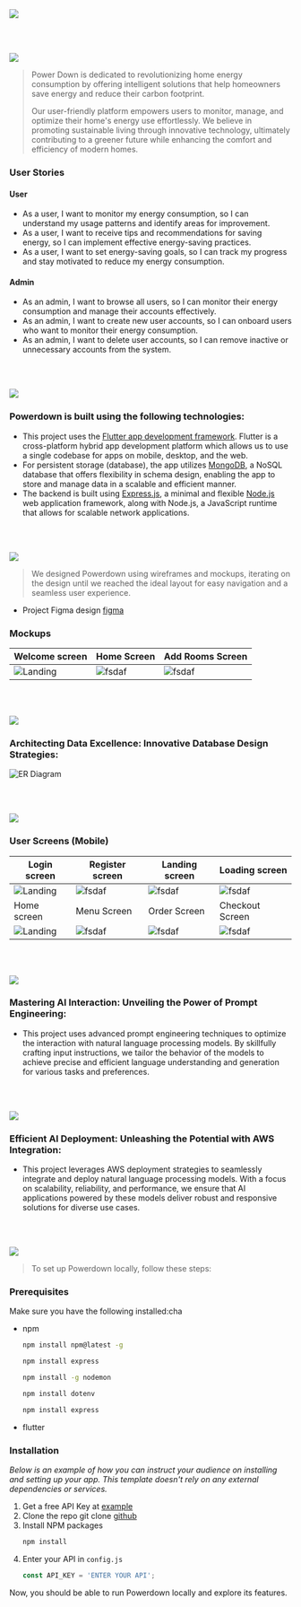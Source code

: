 <img src="./readme/title1.svg"/>

<br><br>

<!-- project philosophy -->
<img src="./readme/title2.svg"/>

> Power Down is dedicated to revolutionizing home energy consumption by offering intelligent solutions that help homeowners save energy and reduce their carbon footprint.
>
> Our user-friendly platform empowers users to monitor, manage, and optimize their home's energy use effortlessly. We believe in promoting sustainable living through innovative technology, ultimately contributing to a greener future while enhancing the comfort and efficiency of modern homes.

### User Stories
#### User
- As a user,  I want to monitor my energy consumption, so I can understand my usage patterns and identify areas for improvement.
- As a user, I want to receive tips and recommendations for saving energy, so I can implement effective energy-saving practices.
- As a user, I want to set energy-saving goals, so I can track my progress and stay motivated to reduce my energy consumption.

#### Admin
- As an admin, I want to browse all users, so I can monitor their energy consumption and manage their accounts effectively.
- As an admin, I want to create new user accounts, so I can onboard users who want to monitor their energy consumption.
- As an admin, I want to delete user accounts, so I can remove inactive or unnecessary accounts from the system.

<br><br>
<!-- Tech stack -->
<img src="./readme/title3.svg"/>

###  Powerdown is built using the following technologies:

- This project uses the [Flutter app development framework](https://flutter.dev/). Flutter is a cross-platform hybrid app development platform which allows us to use a single codebase for apps on mobile, desktop, and the web.
- For persistent storage (database), the app utilizes [MongoDB](https://www.mongodb.com/), a NoSQL database that offers flexibility in schema design, enabling the app to store and manage data in a scalable and efficient manner.
- The backend is built using [Express.js](https://expressjs.com/), a minimal and flexible [Node.js](https://nodejs.org/en) web application framework, along with Node.js, a JavaScript runtime that allows for scalable network applications.

<br><br>
<!-- UI UX -->
<img src="./readme/title4.svg"/>


> We designed Powerdown using wireframes and mockups, iterating on the design until we reached the ideal layout for easy navigation and a seamless user experience.

- Project Figma design [figma](https://www.figma.com/design/6dniumzy0qMa51RXaKIkFo/Final-project-wireframes?node-id=22-97&node-type=frame&t=786XkcAV43wDiIb1-0)


### Mockups
| Welcome screen  | Home Screen | Add Rooms Screen |
| ---| ---| ---|
| ![Landing](./assets/landing.png) | ![fsdaf](./assets/menu.png) | ![fsdaf](./assets/order.png) |

<br><br>

<!-- Database Design -->
<img src="./readme/title5.svg"/>

###  Architecting Data Excellence: Innovative Database Design Strategies:


![ER Diagram](./assets/NOSQL_Ali_Issa.png)

<br><br>


<!-- Implementation -->
<img src="./readme/title6.svg"/>


### User Screens (Mobile)
| Login screen  | Register screen | Landing screen | Loading screen |
| ---| ---| ---| ---|
| ![Landing](./assets/login.png) | ![fsdaf](./assets/register.png) | ![fsdaf](./assets/landing.png) | ![fsdaf](https://placehold.co/900x1600) |
| Home screen  | Menu Screen | Order Screen | Checkout Screen |
| ![Landing](https://placehold.co/900x1600) | ![fsdaf](https://placehold.co/900x1600) | ![fsdaf](https://placehold.co/900x1600) | ![fsdaf](https://placehold.co/900x1600) |

<!-- ### Admin Screens (Web)
| Login screen  | Register screen |  Landing screen |
| ---| ---| ---|
| ![Landing](./readme/demo/1440x1024.png) | ![fsdaf](./readme/demo/1440x1024.png) | ![fsdaf](./readme/demo/1440x1024.png) |
| Home screen  | Menu Screen | Order Screen |
| ![Landing](./readme/demo/1440x1024.png) | ![fsdaf](./readme/demo/1440x1024.png) | ![fsdaf](./readme/demo/1440x1024.png) | -->

<br><br>


<!-- Prompt Engineering -->
<img src="./readme/title7.svg"/>

###  Mastering AI Interaction: Unveiling the Power of Prompt Engineering:

- This project uses advanced prompt engineering techniques to optimize the interaction with natural language processing models. By skillfully crafting input instructions, we tailor the behavior of the models to achieve precise and efficient language understanding and generation for various tasks and preferences.

<br><br>

<!-- AWS Deployment -->
<img src="./readme/title8.svg"/>

###  Efficient AI Deployment: Unleashing the Potential with AWS Integration:

- This project leverages AWS deployment strategies to seamlessly integrate and deploy natural language processing models. With a focus on scalability, reliability, and performance, we ensure that AI applications powered by these models deliver robust and responsive solutions for diverse use cases.

<br><br>

<!-- Unit Testing -->
<!-- <img src="./readme/title9.svg"/>

###  Precision in Development: Harnessing the Power of Unit Testing:

- This project employs rigorous unit testing methodologies to ensure the reliability and accuracy of code components. By systematically evaluating individual units of the software, we guarantee a robust foundation, identifying and addressing potential issues early in the development process.

<br><br> -->


<!-- How to run -->
<img src="./readme/title10.svg"/>

> To set up Powerdown locally, follow these steps:

### Prerequisites

Make sure you have the following installed:cha
* npm
  ```sh
  npm install npm@latest -g
  ```
  ```sh
  npm install express
  ```
  ```sh
  npm install -g nodemon
  ```
  ```sh
  npm install dotenv
  ```
  ```sh
  npm install express
  ```
* flutter


### Installation

_Below is an example of how you can instruct your audience on installing and setting up your app. This template doesn't rely on any external dependencies or services._

1. Get a free API Key at [example](https://example.com)
2. Clone the repo
   git clone [github](https://github.com/your_username_/Project-Name.git)
3. Install NPM packages
   ```sh
   npm install
   ```
4. Enter your API in `config.js`
   ```js
   const API_KEY = 'ENTER YOUR API';
   ```

Now, you should be able to run Powerdown locally and explore its features.
